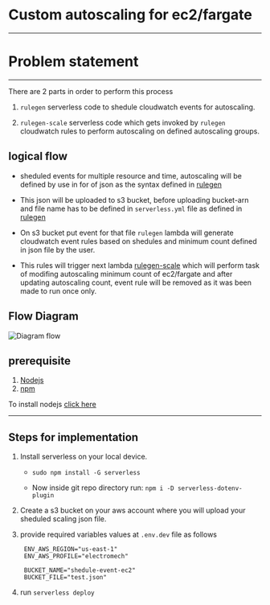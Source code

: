 # Custom autoscaling for ec2/fargate

---

# Problem statement

---

There are 2 parts in order to perform this process

1. `rulegen` serverless code to shedule cloudwatch events for autoscaling.

2. `rulegen-scale` serverless code which gets invoked by `rulegen` cloudwatch rules to perform autoscaling on defined autoscaling groups.

## logical flow

- sheduled events for multiple resource and time, autoscaling will be defined by use in for of json as the syntax defined in [rulegen](https://github.com/electromech-117/schoolG/tree/main/event_rule_gen)

- This json will be uploaded to s3 bucket, before uploading bucket-arn and file name has to be defined in `serverless.yml` file as defined in [rulegen](https://github.com/electromech-117/schoolG/tree/main/event_rule_gen)

- On s3 bucket put event for that file `rulegen` lambda will generate cloudwatch event rules based on shedules and minimum count defined in json file by the user.

- This rules will trigger next lambda [rulegen-scale](https://github.com/electromech-117/schoolG/tree/main/scale) which will perform task of modifing autoscaling minimum count of ec2/fargate and after updating autoscaling count, event rule will be removed as it was been made to run once only.


## Flow Diagram

![Diagram flow](https://raw.githubusercontent.com/electromech-117/schoolG/test/.github/images/customAutoScaling.jpeg?token=AVCSZ6KQKKFG4CLQHITPW5TBRNYHS)

## prerequisite
1. [Nodejs](https://nodejs.org/en/)
2. [npm](http://npmjs.org/install.sh)

To install nodejs [click here](https://github.com/nodesource/distributions)

---

## Steps for implementation

1. Install serverless on your local device.
        
    - `sudo npm install -G serverless`

    - Now inside git repo directory run: `npm i -D serverless-dotenv-plugin`

2. Create a s3 bucket on your aws account where you will upload your sheduled scaling json file.

3. provide required variables values at `.env.dev` file as follows

        ENV_AWS_REGION="us-east-1"
        ENV_AWS_PROFILE="electromech"

        BUCKET_NAME="shedule-event-ec2"
        BUCKET_FILE="test.json"

4. run `serverless deploy`
